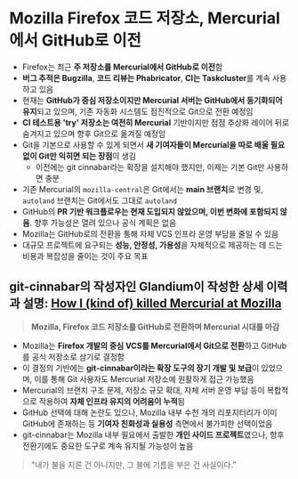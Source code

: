 # Mozilla Firefox 코드 저장소, Mercurial에서 GitHub로 이전


* Firefox는 최근 **주 저장소를 Mercurial에서 GitHub로 이전**함
* **버그 추적은 Bugzilla**, **코드 리뷰는 Phabricator**, **CI는 Taskcluster**를 계속 사용하고 있음
* 현재는 **GitHub가 중심 저장소이지만 Mercurial 서버는 GitHub에서 동기화되어 유지**되고 있으며, 기존 자동화 시스템도 점진적으로 Git으로 전환 예정임
* **CI 테스트용 'try' 저장소는 여전히 Mercurial** 기반이지만 점점 추상화 레이어 뒤로 숨겨지고 있으며 향후 Git으로 옮겨질 예정임
* Git을 기본으로 사용할 수 있게 되면서 **새 기여자들이 Mercurial을 따로 배울 필요 없이 Git만 익히면 되는 장점**이 생김
  + 이전에는 git cinnabar라는 확장을 설치해야 했지만, 이제는 기본 Git만 사용하면 충분
* 기존 Mercurial의 `mozilla-central`은 Git에서는 **main 브랜치**로 변경 및, `autoland` 브랜치는 Git에서도 그대로 `autoland`
* GitHub의 **PR 기반 워크플로우는 현재 도입되지 않았으며, 이번 변화에 포함되지 않음**. 향후 가능성은 열려 있으나 공식 계획은 없음
* Mozilla는 GitHub로의 전환을 통해 자체 VCS 인프라 운영 부담을 줄일 수 있음
* 대규모 프로젝트에 요구되는 **성능, 안정성, 가용성**을 자체적으로 제공하는 데 드는 비용과 복잡성을 줄이는 것이 주요 목표

git-cinnabar의 작성자인 Glandium이 작성한 상세 이력과 설명: [How I (kind of) killed Mercurial at Mozilla](https://glandium.org/blog/?p=4346)
----------------------------------------------------------------------------------------------------------------------------

> **Mozilla, Firefox 코드 저장소를 GitHub로 전환하며 Mercurial 시대를 마감**

* Mozilla는 **Firefox 개발의 중심 VCS를 Mercurial에서 Git으로 전환**하고 GitHub를 공식 저장소로 삼기로 결정함
* 이 결정의 기반에는 **git-cinnabar이라는 확장 도구의 장기 개발 및 보급**이 있었으며, 이를 통해 Git 사용자도 Mercurial 저장소에 원활하게 접근 가능했음
* Mercurial의 브랜치 구조 문제, 저장소 규모 확대, 자체 서버 운영 부담 등이 복합적으로 작용하여 **자체 인프라 유지의 어려움이 누적**됨
* GitHub 선택에 대해 논란도 있으나, Mozilla 내부 수천 개의 리포지터리가 이미 GitHub에 존재하는 등 **기여자 친화성과 실용성** 측면에서 불가피한 선택이었음
* git-cinnabar는 Mozilla 내부 필요에서 출발한 **개인 사이드 프로젝트**였으나, 향후 전환기에도 중요한 도구로 계속 유지될 가능성이 높음

> “내가 불을 지른 건 아니지만, 그 불에 기름을 부은 건 사실이다.”

